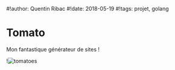 #!author: Quentin Ribac
#!date: 2018-05-19
#!tags: projet, golang

# Tomato
Mon fantastique générateur de sites !

!![tomatoes](/media/img/tomatoes.jpg)
